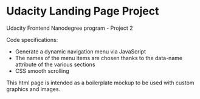 # Udacity Landing Page Project
Udacity Frontend Nanodegree program - Project 2

Code specifications:

- Generate a dynamic navigation menu via JavaScript
- The names of the menu items are chosen thanks to the data-name attribute of the various sections
- CSS smooth scrolling

This html page is intended as a boilerplate mockup to be used with custom graphics and images.